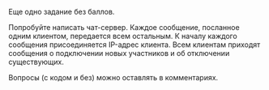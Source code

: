 Еще одно задание без баллов.

Попробуйте написать чат-сервер. Каждое сообщение, посланное одним клиентом, передается всем остальным. К началу каждого сообщения присоединяется IP-адрес клиента. Всем клиентам приходят сообщения о подключении новых участников и об отключении существующих.

Вопросы (с кодом и без) можно оставлять в комментариях.

